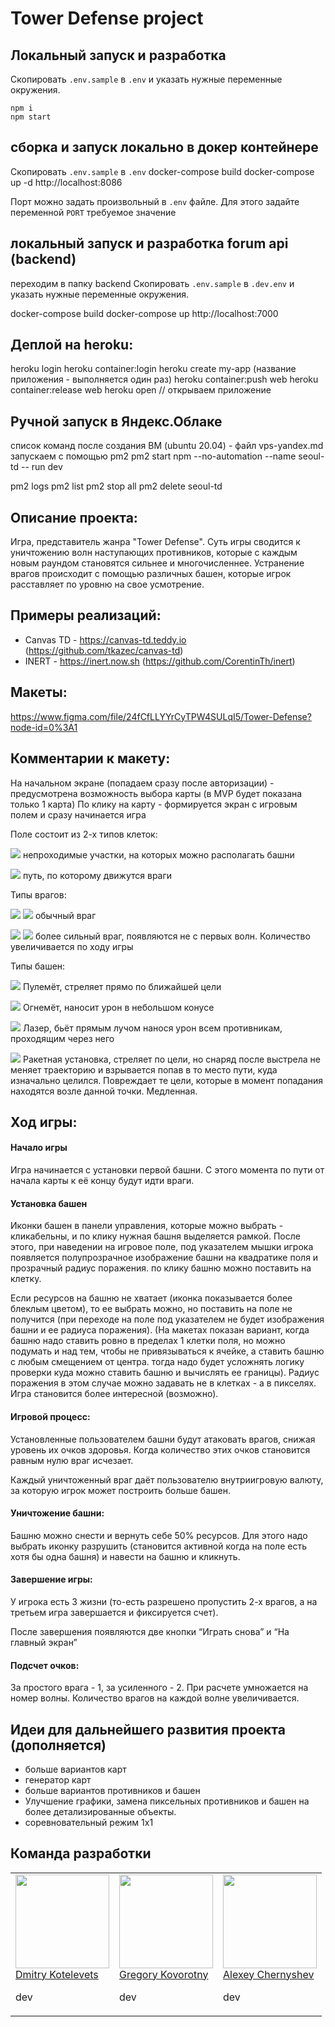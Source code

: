 # Tower Defense project

## Локальный запуск и разработка

Скопировать `.env.sample` в `.env` и указать нужные переменные окружения.

```
npm i
npm start
```

## сборка и запуск локально в докер контейнере

Скопировать `.env.sample` в `.env`
docker-compose build
docker-compose up -d
http://localhost:8086

Порт можно задать произвольный в `.env` файле.
Для этого задайте переменной `PORT` требуемое значение

## локальный запуск и разработка forum api (backend)

переходим в папку backend
Скопировать `.env.sample` в `.dev.env` и указать нужные переменные окружения.

docker-compose build
docker-compose up
http://localhost:7000

## Деплой на heroku:

heroku login
heroku container:login
heroku create my-app (название приложения - выполняется один раз)
heroku container:push web
heroku container:release web
heroku open // открываем приложение

## Ручной запуск в Яндекс.Облаке

список команд после создания ВМ (ubuntu 20.04) - файл vps-yandex.md
запускаем с помощью pm2
pm2 start npm --no-automation --name seoul-td -- run dev

pm2 logs
pm2 list
pm2 stop all
pm2 delete seoul-td

## Описание проекта:

Игра, представитель жанра "Tower Defense". Суть игры сводится к уничтожению волн наступающих противников, которые с каждым новым раундом становятся сильнее и многочисленнее. Устранение врагов происходит с помощью различных башен, которые игрок расставляет по уровню на свое усмотрение.

## Примеры реализаций:

- Canvas TD - https://canvas-td.teddy.io (https://github.com/tkazec/canvas-td)
- INERT - https://inert.now.sh (https://github.com/CorentinTh/inert)

## Макеты:

https://www.figma.com/file/24fCfLLYYrCyTPW4SULqI5/Tower-Defense?node-id=0%3A1

## Комментарии к макету:

На начальном экране (попадаем сразу после авторизации) - предусмотрена возможность выбора карты (в MVP будет показана только 1 карта)
По клику на карту - формируется экран с игровым полем и сразу начинается игра

Поле состоит из 2-х типов клеток:

![](https://sun9-17.userapi.com/impg/_HFIpEzWQCuml4iIJWSLATr_6OSi1egN__WTvg/JZNeUiW6Qw0.jpg?size=50x50&quality=96&sign=5b29ac9c1448691f037c9df4b9e37954&type=album) непроходимые участки, на которых можно располагать башни

![](https://sun9-59.userapi.com/impg/3hEiG0IBHkmFOca4GBvo8WywsImAmw0Itv7McQ/qN27RfvtMno.jpg?size=50x50&quality=96&sign=a75dc214379547840d2383703f15a655&type=album) путь, по которому движутся враги

Типы врагов:

![](https://sun9-32.userapi.com/impg/URlw08NTUhVhKvAheg0Q-KeOg48OudlLnFocIw/DX_Fm9sUI98.jpg?size=50x80&quality=96&sign=736f6006f71f5eba7783fb94085c4ee4&type=album) ![](https://sun9-64.userapi.com/impg/l7bGsP-Jx8Vfki37qwI60mQmdyBkKwo324y8fw/c99l9-_eSeo.jpg?size=50x80&quality=96&sign=a7f1d2299c80aad40ebc6e2954322434&type=album) обычный враг

![](https://sun9-51.userapi.com/impg/uNgY6dvrZdiQdi3T8mI6V5-M28qtPn8UsyDCpw/OGp8jR4DI3I.jpg?size=50x80&quality=96&sign=4d174a90ced8b0a1c46d81fafb10ffcf&type=album) ![](https://sun9-23.userapi.com/impg/n0fvxyK0z1vAc2fpbRxrAfgbwMw6MoypHAASnw/RmGhBWjScWk.jpg?size=50x80&quality=96&sign=af34e88f650876a42227c0e36617c22b&type=album) более сильный враг, появляются не с первых волн. Количество увеличивается по ходу игры

Типы башен:

![](https://sun9-26.userapi.com/impg/4DAprbM0PfqjjzlE1qwKTN5B6LcytmVCOQ12Zw/GUTjSqM4XjQ.jpg?size=50x50&quality=96&sign=d0692b54804c41f16d52e44a6ab2ae5c&type=album) Пулемёт, стреляет прямо по ближайшей цели

![](https://sun9-4.userapi.com/impg/YMHdOxJ9qhPOCfG_k_4MlJHBPD0ZRS6X0HX2Hw/ktIeYD26u9c.jpg?size=50x50&quality=96&sign=6acf29997de22cfbf778547db1fb19c0&type=album) Огнемёт, наносит урон в небольшом конусе

![](https://sun9-28.userapi.com/impg/qDqdTL5Heor9ZKNrdVfFbQUVo41CjPcYC-LR5g/znfoQaRVWKM.jpg?size=50x50&quality=96&sign=eda3f4282839ede4552c5d55b201424b&type=album) Лазер, бьёт прямым лучом нанося урон всем противникам, проходящим через него

![](https://sun9-39.userapi.com/impg/oR8pvo5E0dqnp5hyrVfBnhFiWljR0pK5-XYzlA/HlaZe0q10Fc.jpg?size=50x50&quality=96&sign=5aa13a39318d71a4ad2e696aea5ced81&type=album) Ракетная установка, стреляет по цели, но снаряд после выстрела не меняет траекторию и взрывается попав в то место пути, куда изначально целился. Повреждает те цели, которые в момент попадания находятся возле данной точки. Медленная.

## Ход игры:

#### Начало игры

Игра начинается с установки первой башни. С этого момента по пути от начала карты к её концу будут идти враги.

#### Установка башен

Иконки башен в панели управления, которые можно выбрать - кликабельны, и по клику нужная башня выделяется рамкой. После этого, при наведении на игровое поле, под указателем мышки игрока появляется полупрозрачное изображение башни на квадратике поля и прозрачный радиус поражения. по клику башню можно поставить на клетку.

Если ресурсов на башню не хватает (иконка показывается более блеклым цветом), то ее выбрать можно, но поставить на поле не получится (при переходе на поле под указателем не будет изображения башни и ее радиуса поражения).
(На макетах показан вариант, когда башню надо ставить ровно в пределах 1 клетки поля, но можно подумать и над тем, чтобы не привязываться к ячейке, а ставить башню с любым смещением от центра. тогда надо будет усложнять логику проверки куда можно ставить башню и вычислять ее границы). Радиус поражения в этом случае можно задавать не в клетках - а в пикселях. Игра становится более интересной (возможно).

#### Игровой процесс:

Установленные пользователем башни будут атаковать врагов, снижая уровень их очков здоровья. Когда количество этих очков становится равным нулю враг исчезает.

Каждый уничтоженный враг даёт пользователю внутриигровую валюту, за которую игрок может построить больше башен.

#### Уничтожение башни:

Башню можно снести и вернуть себе 50% ресурсов. Для этого надо выбрать иконку разрушить (становится активной когда на поле есть хотя бы одна башня) и навести на башню и кликнуть.

#### Завершение игры:

У игрока есть 3 жизни (то-есть разрешено пропустить 2-х врагов, а на третьем игра завершается и фиксируется счет).

После завершения появляются две кнопки “Играть снова” и “На главный экран”

#### Подсчет очков:

За простого врага - 1, за усиленного - 2. При расчете умножается на номер волны.
Количество врагов на каждой волне увеличивается.

## Идеи для дальнейшего развития проекта (дополняется)

- больше вариантов карт
- генератор карт
- больше вариантов противников и башен
- Улучшение графики, замена пиксельных противников и башен на более детализированные объекты.
- соревновательный режим 1х1

## Команда разработки

<table align="center">
  <tbody>
    <tr>
      <td valign="top">
        <a href="https://github.com/Kezzeret"><img width="150" height="150" src="https://ca.slack-edge.com/TPV9DP0N4-U01BDSXHZDZ-3709aab91b77-512"></a>
        <br>
        <a href="https://github.com/Kezzeret">Dmitry Kotelevets</a>
        <br>
        <p>dev</p>
      </td>
      <td valign="top">
        <a href="https://github.com/greyforce"><img width="150" height="150" src="https://ca.slack-edge.com/TPV9DP0N4-U01B6UW0LKY-d6d64d6756ca-512"></a>
        <br>
        <a href="https://github.com/greyforce">Gregory Kovorotny</a>
        <br>
        <p>dev</p>
      </td>
      <td valign="top">
        <a href="https://github.com/Diamis"><img width="150" height="150" src="https://ca.slack-edge.com/TPV9DP0N4-U01GT4G40BZ-07a4a7c07ea8-512"></a>
        <br>
        <a href="https://github.com/Diamis">Alexey Chernyshev</a>
        <br>
        <p>dev</p>
      </td>
     </tr>
  </tbody>
</table>
